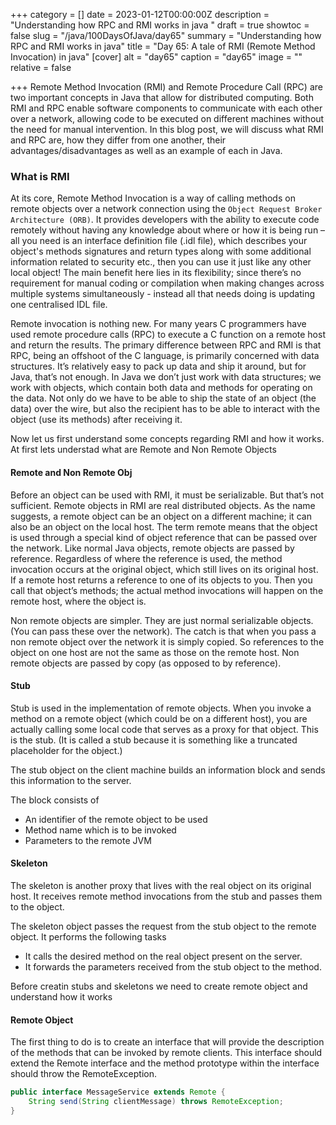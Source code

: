 +++
category = []
date = 2023-01-12T00:00:00Z
description = "Understanding how RPC and RMI works in java "
draft = true
showtoc = false
slug = "/java/100DaysOfJava/day65"
summary = "Understanding how RPC and RMI works in java"
title = "Day 65: A tale of RMI (Remote Method Invocation)  in java"
[cover]
alt = "day65"
caption = "day65"
image = ""
relative = false

+++
Remote Method Invocation (RMI) and Remote Procedure Call (RPC) are two important concepts in Java that allow for distributed computing. Both RMI and RPC enable software components to communicate with each other over a network, allowing code to be executed on different machines without the need for manual intervention. In this blog post, we will discuss what RMI and RPC are, how they differ from one another, their advantages/disadvantages as well as an example of each in Java. 

### What is RMI
At its core, Remote Method Invocation is a way of calling methods on remote objects over a network connection using the `Object Request Broker Architecture (ORB)`. It provides developers with the ability to execute code remotely without having any knowledge about where or how it is being run – all you need is an interface definition file (.idl file), which describes your object's methods signatures and return types along with some additional information related to security etc., then you can use it just like any other local object! The main benefit here lies in its flexibility; since there’s no requirement for manual coding or compilation when making changes across multiple systems simultaneously - instead all that needs doing is updating one centralised IDL file. 

Remote invocation is nothing new. For many years C programmers have used remote procedure calls (RPC) to execute a C function on a remote host and return the results. The primary difference between RPC and RMI is that RPC, being an offshoot of the C language, is primarily concerned with data structures. It’s relatively easy to pack up data and ship it around, but for Java, that’s not enough. In Java we don’t just work with data structures; we work with objects, which contain both data and methods for operating on the data. Not only do we have to be able to ship the state of an object (the data) over the wire, but also the recipient has to be able to interact with the object (use its methods) after receiving it.

Now let us first understand some concepts regarding RMI and how it works. At first lets understad what are Remote and Non Remote Objects


#### Remote and Non Remote Obj 

Before an object can be used with RMI, it must be serializable. But that’s not sufficient. Remote objects in RMI are real distributed objects. As the name suggests, a remote object can be an object on a different machine; it can also be an object on the local host. The term remote means that the object is used through a special kind of object reference that can be passed over the network. Like normal Java objects, remote objects are passed by reference. Regardless of where the reference is used, the method invocation occurs at the original object, which still lives on its original host. If a remote host returns a reference to one of its objects to you. Then you call that object’s methods; the actual method invocations will happen on the remote host, where the object is.

Non remote objects are simpler. They are just normal serializable objects. (You can pass these over the network). The catch is that when you pass a non remote object over the network it is simply copied. So references to the object on one host are not the same as those on the remote host. Non remote objects are passed by copy (as opposed to by reference). 


#### Stub 

Stub is used in the implementation of remote objects. When you invoke a method on a remote object (which could be on a different host), you are actually calling some local code that serves as a proxy for that object. This is the stub. (It is called a stub because it is something like a truncated placeholder for the object.) 

The stub object on the client machine builds an information block and sends this information to the server.

The block consists of

- An identifier of the remote object to be used
- Method name which is to be invoked
- Parameters to the remote JVM

#### Skeleton

The skeleton is another proxy that lives with the real object on its original host. It receives remote method invocations from the stub and passes them to the object.

The skeleton object passes the request from the stub object to the remote object. It performs the following tasks

- It calls the desired method on the real object present on the server.
- It forwards the parameters received from the stub object to the method.

Before creatin stubs and skeletons we need to create remote object and understand how it works

#### Remote Object

The first thing to do is to create an interface that will provide the description of the methods that can be invoked by remote clients. This interface should extend the Remote interface and the method prototype within the interface should throw the RemoteException.



```java
public interface MessageService extends Remote {
    String send(String clientMessage) throws RemoteException;
}
```
